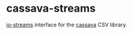 # cassava-streams

[io-streams][] interface for the [cassava][] CSV library.

[io-streams]: http://hackage.haskell.org/package/io-streams
[cassava]: https://hackage.haskell.org/package/cassava

